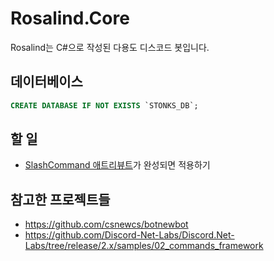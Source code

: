 # Rosalind.Core
Rosalind는 C#으로 작성된 다용도 디스코드 봇입니다.

## 데이터베이스
```sql
CREATE DATABASE IF NOT EXISTS `STONKS_DB`;
```

## 할 일
- [SlashCommand 애트리뷰트](https://github.com/Discord-Net-Labs/Discord.Net-Labs/pull/52)가 완성되면 적용하기

## 참고한 프로젝트들
- https://github.com/csnewcs/botnewbot
- https://github.com/Discord-Net-Labs/Discord.Net-Labs/tree/release/2.x/samples/02_commands_framework

